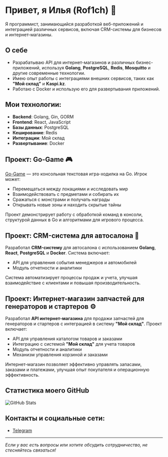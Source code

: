 # Привет, я Илья (Rof1ch) 👋

Я программист, занимающийся разработкой веб-приложений и интеграцией различных сервисов, включая CRM-системы для бизнесов и интернет-магазины.

## О себе
- Разрабатываю API для интернет-магазинов и различных бизнес-приложений, используя **Golang**, **PostgreSQL**, **Redis**, **Mosquitto** и другие современные технологии.
- Имею опыт работы с интеграциями внешних сервисов, таких как **"Мой склад"** и **Kaspi.kz**.
- Работаю с Docker и использую его для развертывания приложений.

## Мои технологии:
- **Backend**: Golang, Gin, GORM
- **Frontend**: React, JavaScript
- **Базы данных**: PostgreSQL
- **Кеширование**: Redis
- **Интеграции**: Мой склад
- **Развертывание**: Docker

## Проект: Go-Game 🎮
[Go-Game](https://github.com/rof1ch/go-game) — это консольная текстовая игра-ходилка на Go. Игрок может:
- Перемещаться между локациями и исследовать мир
- Взаимодействовать с предметами и собирать их
- Сражаться с монстрами и получать награды
- Открывать новые зоны и находить скрытые тайны

Проект демонстрирует работу с обработкой команд в консоли, структурой данных в Go и алгоритмами для игрового процесса.

## Проект: CRM-система для автосалона 🚗
Разработал **CRM-систему** для автосалона с использованием **Golang**, **React**, **PostgreSQL** и **Docker**. Система включает:
- API для управления события менеджеров и автомобилей
- Модуль отчетности и аналитики

Система автоматизирует процессы продаж и учета, улучшая взаимодействие с клиентами и повышая производительность.

## Проект: Интернет-магазин запчастей для генераторов и стартеров ⚙️
Разработал **API интернет-магазина** для продажи запчастей для генераторов и стартеров с интеграцией в систему **"Мой склад"**. Проект включает:
- API для управления каталогом товаров и заказами
- Интеграцию с системой **"Мой склад"** для учета товаров
- Модуль отчетности и аналитики
- Механизм управления корзиной и заказами

Интернет-магазин позволяет эффективно управлять запасами, заказами и платежами, улучшая опыт покупателя и операционную эффективность.

## Статистика моего GitHub
![GitHub Stats](https://github-readme-stats.vercel.app/api?username=rof1ch&show_icons=true)

## Контакты и социальные сети:
- [Telegram](https://t.me/rof1ch)

---
_Если у вас есть вопросы или хотите обсудить сотрудничество, не стесняйтесь связаться!_


